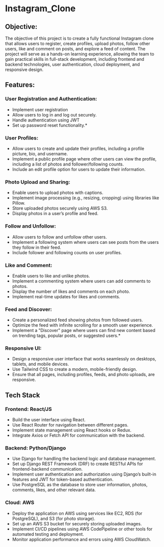 # Instagram_Clone

## Objective:

The objective of this project is to create a fully functional Instagram clone that allows users to register, create profiles, upload photos, follow other users, like and comment on posts, and explore a feed of content. The project will serve as a hands-on learning experience, allowing the team to gain practical skills in full-stack development, including frontend and backend technologies, user authentication, cloud deployment, and responsive design.

## Features:

### **User Registration and Authentication:**

- Implement user registration
- Allow users to log in and log out securely.
- Handle authentication using JWT
- Set up password reset functionality.*

### **User Profiles:**

- Allow users to create and update their profiles, including a profile picture, bio, and username.
- Implement a public profile page where other users can view the profile, including a list of photos and follower/following counts.
- Include an edit profile option for users to update their information.

### **Photo Upload and Sharing:**

- Enable users to upload photos with captions.
- Implement image processing (e.g., resizing, cropping) using libraries like Pillow.
- Store uploaded photos securely using AWS S3.
- Display photos in a user’s profile and feed.

### **Follow and Unfollow:**

- Allow users to follow and unfollow other users.
- Implement a following system where users can see posts from the users they follow in their feed.
- Include follower and following counts on user profiles.

### **Like and Comment:**

- Enable users to like and unlike photos.
- Implement a commenting system where users can add comments to photos.
- Display the number of likes and comments on each photo.
- Implement real-time updates for likes and comments.

### **Feed and Discover:**

- Create a personalized feed showing photos from followed users.
- Optimize the feed with infinite scrolling for a smooth user experience.
- Implement a "Discover" page where users can find new content based on trending tags, popular posts, or suggested users.*

### **Responsive UI:**

- Design a responsive user interface that works seamlessly on desktops, tablets, and mobile devices.
- Use Tailwind CSS to create a modern, mobile-friendly design.
- Ensure that all pages, including profiles, feeds, and photo uploads, are responsive.

## Tech Stack

### **Frontend:** React/JS

- Build the user interface using React.
- Use React Router for navigation between different pages.
- Implement state management using React hooks or Redux.
- Integrate Axios or Fetch API for communication with the backend.

### **Backend:** Python/Django

- Use Django for handling the backend logic and database management.
- Set up Django REST Framework (DRF) to create RESTful APIs for frontend-backend communication.
- Implement user authentication and authorization using Django’s built-in features and JWT for token-based authentication.
- Use PostgreSQL as the database to store user information, photos, comments, likes, and other relevant data.

### **Cloud:** AWS

- Deploy the application on AWS using services like EC2, RDS (for PostgreSQL), and S3 (for photo storage).
- Set up an AWS S3 bucket for securely storing uploaded images.
- Implement CI/CD pipelines using AWS CodePipeline or other tools for automated testing and deployment.
- Monitor application performance and errors using AWS CloudWatch.

